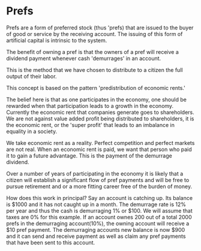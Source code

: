 # Prefs

Prefs are a form of preferred stock (thus 'prefs) that are issued to the buyer of good or service by the receiving account.  The issuing of this form of artificial capital is intrinsic to the system.

The benefit of owning a pref is that the owners of a pref will receive a dividend payment whenever cash 'demurrages' in an account.

This is the method that we have chosen to distribute to a citizen the full output of their labor.

This concept is based on the pattern 'predistribution of economic rents.'

The belief here is that as one participates in the economy, one should be rewarded when that participation leads to a growth in the economy.  Currently the economic rent that companies generate goes to shareholders.  We are not against value added profit being distributed to shareholders, it is the economic rent, or the 'super profit' that leads to an imbalance in equality in a society.

We take economic rent as a reality. Perfect competition and perfect markets are not real.  When an economic rent is paid, we want that person who paid it to gain a future advantage.  This is the payment of the demurrage dividend.

Over a number of years of participating in the economy it is likely that a citizen will establish a significant flow of pref payments and will be free to pursue retirement and or a more fitting career free of the burden of money.

How does this work in principal?  Say an account is catching up.  Its balance is $1000 and it has not caught up in a month.  The demurrage rate is 12% per year and thus the cash is demurraging 1% or $100. We will assume that taxes are 0% for this example.  If an account ownes 200 out of a total 2000 prefs in the demurraging account(10%), the owning account will receive a $10 pref payment.  The demurraging accounts new balance is now $900 and it can send and receive payment as well as claim any pref payments that have been sent to this account.


